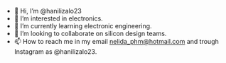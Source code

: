 - 👋 Hi, I’m @hanilizalo23
- 👀 I’m interested in electronics.
- 🌱 I’m currently learning electronic engineering. 
- 💞️ I’m looking to collaborate on silicon design teams. 
- 📫 How to reach me in my email nelida_phm@hotmail.com and trough Instagram as @hanilizalo23.

<!---
hanilizalo23/hanilizalo23 is a ✨ special ✨ repository because its `README.md` (this file) appears on your GitHub profile.
You can click the Preview link to take a look at your changes.
--->
